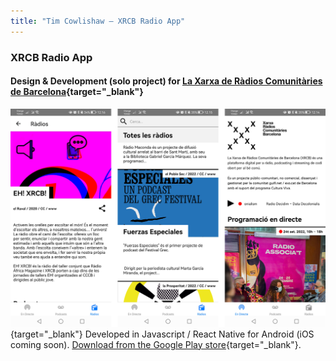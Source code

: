 ```yaml
---
title: "Tim Cowlishaw — XRCB Radio App"
---
```


### XRCB Radio App
#### Design & Development (solo project) for [La Xarxa de Ràdios Comunitàries de Barcelona](https://xrcb.cat){target="_blank"}

[![Screenshots of the XRCB Radio app](/assets/img/xrcb.png)](https://play.google.com/store/apps/details?id=com.xrcbapp&hl=en&gl=US){target="_blank"}
Developed in Javascript / React Native for Android (iOS coming soon). [Download from the Google Play store](https://play.google.com/store/apps/details?id=com.xrcbapp&hl=en&gl=US){target="_blank"}.